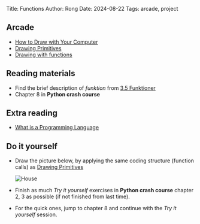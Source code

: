 Title: Functions
Author: Rong
Date: 2024-08-22
Tags: arcade, project

## Arcade
+ [How to Draw with Your Computer](https://learn.arcade.academy/en/latest/chapters/05_drawing/drawing.html)
+ [Drawing Primitives](https://api.arcade.academy/en/latest/examples/drawing_primitives.html#drawing-primitives)
+ [Drawing with functions](https://api.arcade.academy/en/latest/examples/drawing_with_functions.html#drawing-with-functions)
## Reading materials  
+ Find the brief description of *funktion* from [3.5 Funktioner](https://programmering.systime.dk/?id=145)
+ Chapter 8 in **Python crash course** 

## Extra reading
+ [What is a Programming Language](https://learn.arcade.academy/en/latest/chapters/06_what_is_a_programming_language/index.html)

## Do it yourself
+ Draw the picture below, by applying the same coding structure (function calls) as [Drawing Primitives](https://api.arcade.academy/en/latest/examples/drawing_primitives.html#drawing-primitives)
  
    ![House]({static}/pictures/house_tree_cars.png)

+ Finish as much *Try it yourself* exercises in **Python crash course** chapter 2, 3 as possible (if not finished from last time). 

+ For the quick ones, jump to chapter 8 and continue with the *Try it yourself* session.
